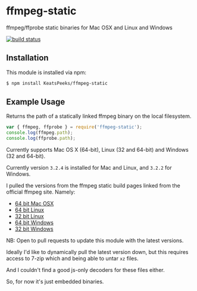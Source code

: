 # ffmpeg-static

ffmpeg/ffprobe static binaries for Mac OSX and Linux and Windows

[![build status](https://secure.travis-ci.org/KeatsPeeks/ffmpeg-static.png)](http://travis-ci.org/KeatsPeeks/ffmpeg-static)

## Installation

This module is installed via npm:

``` bash
$ npm install KeatsPeeks/ffmpeg-static
```

## Example Usage

Returns the path of a statically linked ffmpeg binary on the local filesystem.

``` js
var { ffmpeg, ffprobe } = require('ffmpeg-static');
console.log(ffmpeg.path);
console.log(ffprobe.path);
```

Currently supports Mac OS X (64-bit), Linux (32 and 64-bit) and Windows
(32 and 64-bit).

Currently version `3.2.4` is installed for Mac and Linux, and `3.2.2` for
Windows.

I pulled the versions from the ffmpeg static build pages linked from the
official ffmpeg site. Namely:

* [64 bit Mac OSX](https://evermeet.cx/ffmpeg/)
* [64 bit Linux](http://johnvansickle.com/ffmpeg/)
* [32 bit Linux](http://johnvansickle.com/ffmpeg/)
* [64 bit Windows](http://ffmpeg.zeranoe.com/builds/win64/static/)
* [32 bit Windows](http://ffmpeg.zeranoe.com/builds/win32/static/)

NB: Open to pull requests to update this module with the latest versions.

Ideally I'd like to dynamically pull the latest version down, but this requires
access to 7-zip which and being able to untar `xz` files.

And I couldn't find a good js-only decoders for these files either.

So, for now it's just embedded binaries.
